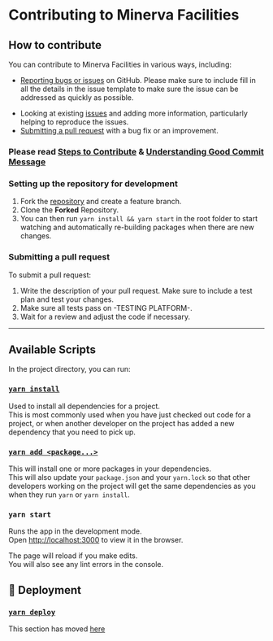 # Contributing to Minerva Facilities

## How to contribute

You can contribute to Minerva Facilities in various ways, including:

- [Reporting bugs or issues](https://github.com/TalkativeTree/MinervaFacilities/issues/new) on GitHub. Please make sure to include fill in all the details in the issue template to make sure the issue can be addressed as quickly as possible.
<!-- - [Submitting improvements to the documentation](). Updates, enhancements, new guides, spelling fixes... -->
<!-- - Helping other people on the [forums](). -->
- Looking at existing [issues](https://github.com/TalkativeTree/MinervaFacilities/issues) and adding more information, particularly helping to reproduce the issues.
- [Submitting a pull request](https://github.com/TalkativeTree/MinervaFacilities/blob/master/CONTRIBUTING.md#submitting-a-pull-request) with a bug fix or an improvement.

<!-- ### Branches

The `master` branch of the repository should be kept releasable at any time. This way we can continuously deploy fixes and improvements without costly managing of different branches and issues will be noticed and fixed quickly. This also ensures other contributors can check out the latest version from GitHub and work on it with minimal disruption from other features in progress.

Keeping the `master` releasable means that changes merged to it need to be:

<!-- - **Backwards compatible**: Expo CLI should work with every currently supported Expo SDK version. If the code you're adding depends on a feature only present in newer or unreleased SDK versions, it needs to check which SDK version is being used and not assume the latest version is being used. ->
- **Non-breaking**: If code that is unreleasable or fails the test suite ends up in master, it should be reverted.
- **Tested**: Always include a test plan in pull requests. Do not merge code that doesn't pass all automated tests. -->

### Please read [Steps to Contribute](https://www.dataschool.io/how-to-contribute-on-github/#gettingstarted) & [Understanding Good Commit Message](https://chris.beams.io/posts/git-commit/)

### Setting up the repository for development

<!-- (Existing contributors can create feature branches without forking. Prefix the branch name with `@your-github-username/`.) -->
1. Fork the [repository](https://github.com/TalkativeTree/MinervaFacilities) and create a feature branch.
2. Clone the **Forked** Repository.
3. You can then run `yarn install && yarn start` in the root folder to start watching and automatically re-building packages when there are new changes.

### Submitting a pull request

To submit a pull request:

1. Write the description of your pull request. Make sure to include a test plan and test your changes.
2. Make sure all tests pass on -TESTING PLATFORM-.  <!-- CircleCI. -->
3. Wait for a review and adjust the code if necessary.

<!-- ## Publishing a release -->

<!-- To publish a new release, run this command (you must have two-factor authentication enabled for npm):

``` terminal
node ./scripts/publish.js
```

The command will bump the versions of all packages with changes since the previous release and publish them in the correct order. For each changed package, it will ask, if the changes require a new _major_ version (breaking changes), _minor_ version (new backwards compatible functionality) or just a _patch_ version (backwards compatible bug fixes).

### Canary release

If you wish to publish a canary version, please run:

``` terminal
yarn run publish --canary
``` -->

<!-- Adapted From: -->
<!-- https://github.com/expo/create-react-native-app/blob/master/CONTRIBUTING.md -->

---

## Available Scripts

In the project directory, you can run:

### [`yarn install`](https://yarnpkg.com/lang/en/docs/cli/install/#:~:text=yarn%20install%20is%20used%20to,you%20need%20to%20pick%20up.)

Used to install all dependencies for a project. \
This is most commonly used when you have just checked out code for a project, or when another developer on the project has added a new dependency that you need to pick up.

### [`yarn add <package...>`](https://classic.yarnpkg.com/en/docs/cli/add/)

This will install one or more packages in your dependencies.\
This will also update your `package.json` and your `yarn.lock` so that other developers working on the project will get the same dependencies as you when they run `yarn` or `yarn install`.

### `yarn start`

Runs the app in the development mode.\
Open [http://localhost:3000](http://localhost:3000) to view it in the browser.

The page will reload if you make edits.\
You will also see any lint errors in the console.

<!-- 
### `yarn test`

Launches the test runner in the interactive watch mode.\
See the section about [running tests](https://facebook.github.io/create-react-app/docs/running-tests) for more information.

### `yarn build`

Builds the app for production to the `build` folder.\
It correctly bundles React in production mode and optimizes the build for the best performance.

The build is minified and the filenames include the hashes.\
Your app is ready to be deployed!

See the section about [deployment](https://facebook.github.io/create-react-app/docs/deployment) for more information.

### `yarn eject`

**Note: this is a one-way operation. Once you `eject`, you can’t go back!**

If you aren’t satisfied with the build tool and configuration choices, you can `eject` at any time. This command will remove the single build dependency from your project.

Instead, it will copy all the configuration files and the transitive dependencies (webpack, Babel, ESLint, etc) right into your project so you have full control over them. All of the commands except `eject` will still work, but they will point to the copied scripts so you can tweak them. At this point you’re on your own.

You don’t have to ever use `eject`. The curated feature set is suitable for small and middle deployments, and you shouldn’t feel obligated to use this feature. However we understand that this tool wouldn’t be useful if you couldn’t customize it when you are ready for it.

### Learn More

You can learn more in the [Create React App documentation](https://facebook.github.io/create-react-app/docs/getting-started).

To learn React, check out the [React documentation](https://reactjs.org/).

### Code Splitting

This section has moved here: [https://facebook.github.io/create-react-app/docs/code-splitting](https://facebook.github.io/create-react-app/docs/code-splitting)

### Analyzing the Bundle Size

This section has moved here: [https://facebook.github.io/create-react-app/docs/analyzing-the-bundle-size](https://facebook.github.io/create-react-app/docs/analyzing-the-bundle-size)

### Making a Progressive Web App

This section has moved here: [https://facebook.github.io/create-react-app/docs/making-a-progressive-web-app](https://facebook.github.io/create-react-app/docs/making-a-progressive-web-app)

### Advanced Configuration

This section has moved here: [https://facebook.github.io/create-react-app/docs/advanced-configuration](https://facebook.github.io/create-react-app/docs/advanced-configuration)
-->

## :rocket: Deployment

### [`yarn deploy`](https://facebook.github.io/create-react-app/docs/deployment)

This section has moved [here](https://facebook.github.io/create-react-app/docs/deployment)

<!-- 
### `yarn build` fails to minify

This section has moved here: [https://facebook.github.io/create-react-app/docs/troubleshooting#npm-run-build-fails-to-minify](https://facebook.github.io/create-react-app/docs/troubleshooting#npm-run-build-fails-to-minify) -->
